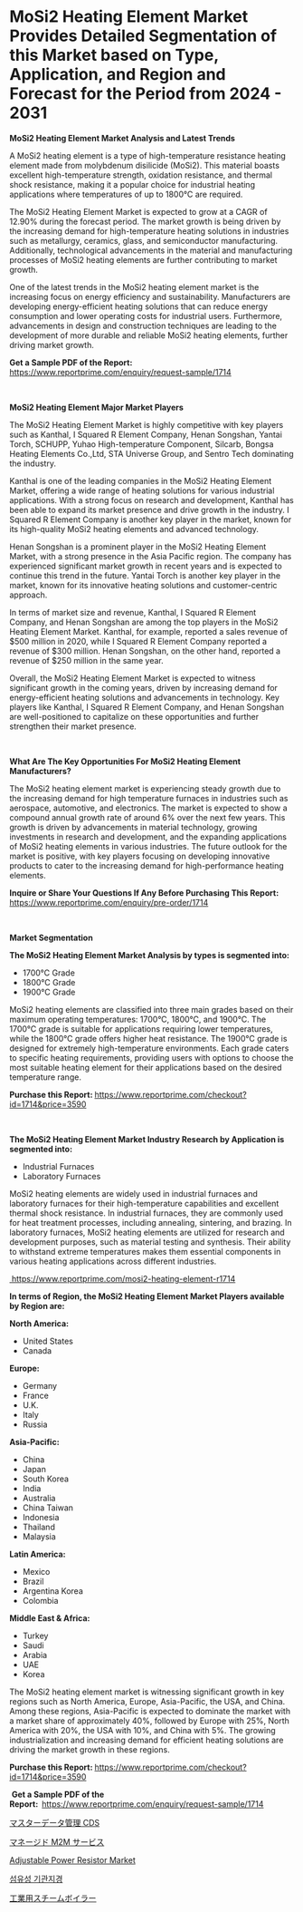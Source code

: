 <p><h1>MoSi2 Heating Element Market Provides Detailed Segmentation of this Market based on Type, Application, and Region and Forecast for the Period from 2024 - 2031</h1></p><p><strong>MoSi2 Heating Element Market Analysis and Latest Trends</strong></p>
<p><p>A MoSi2 heating element is a type of high-temperature resistance heating element made from molybdenum disilicide (MoSi2). This material boasts excellent high-temperature strength, oxidation resistance, and thermal shock resistance, making it a popular choice for industrial heating applications where temperatures of up to 1800°C are required.</p><p>The MoSi2 Heating Element Market is expected to grow at a CAGR of 12.90% during the forecast period. The market growth is being driven by the increasing demand for high-temperature heating solutions in industries such as metallurgy, ceramics, glass, and semiconductor manufacturing. Additionally, technological advancements in the material and manufacturing processes of MoSi2 heating elements are further contributing to market growth.</p><p>One of the latest trends in the MoSi2 heating element market is the increasing focus on energy efficiency and sustainability. Manufacturers are developing energy-efficient heating solutions that can reduce energy consumption and lower operating costs for industrial users. Furthermore, advancements in design and construction techniques are leading to the development of more durable and reliable MoSi2 heating elements, further driving market growth.</p></p>
<p><strong>Get a Sample PDF of the Report:&nbsp;</strong> <a href="https://www.reportprime.com/enquiry/request-sample/1714">https://www.reportprime.com/enquiry/request-sample/1714</a></p>
<p>&nbsp;</p>
<p><strong>MoSi2 Heating Element Major Market Players</strong></p>
<p><p>The MoSi2 Heating Element Market is highly competitive with key players such as Kanthal, I Squared R Element Company, Henan Songshan, Yantai Torch, SCHUPP, Yuhao High-temperature Component, Silcarb, Bongsa Heating Elements Co.,Ltd, STA Universe Group, and Sentro Tech dominating the industry. </p><p>Kanthal is one of the leading companies in the MoSi2 Heating Element Market, offering a wide range of heating solutions for various industrial applications. With a strong focus on research and development, Kanthal has been able to expand its market presence and drive growth in the industry. I Squared R Element Company is another key player in the market, known for its high-quality MoSi2 heating elements and advanced technology.</p><p>Henan Songshan is a prominent player in the MoSi2 Heating Element Market, with a strong presence in the Asia Pacific region. The company has experienced significant market growth in recent years and is expected to continue this trend in the future. Yantai Torch is another key player in the market, known for its innovative heating solutions and customer-centric approach.</p><p>In terms of market size and revenue, Kanthal, I Squared R Element Company, and Henan Songshan are among the top players in the MoSi2 Heating Element Market. Kanthal, for example, reported a sales revenue of $500 million in 2020, while I Squared R Element Company reported a revenue of $300 million. Henan Songshan, on the other hand, reported a revenue of $250 million in the same year.</p><p>Overall, the MoSi2 Heating Element Market is expected to witness significant growth in the coming years, driven by increasing demand for energy-efficient heating solutions and advancements in technology. Key players like Kanthal, I Squared R Element Company, and Henan Songshan are well-positioned to capitalize on these opportunities and further strengthen their market presence.</p></p>
<p>&nbsp;</p>
<p><strong>What Are The Key Opportunities For MoSi2 Heating Element Manufacturers?</strong></p>
<p><p>The MoSi2 heating element market is experiencing steady growth due to the increasing demand for high temperature furnaces in industries such as aerospace, automotive, and electronics. The market is expected to show a compound annual growth rate of around 6% over the next few years. This growth is driven by advancements in material technology, growing investments in research and development, and the expanding applications of MoSi2 heating elements in various industries. The future outlook for the market is positive, with key players focusing on developing innovative products to cater to the increasing demand for high-performance heating elements.</p></p>
<p><strong>Inquire or Share Your Questions If Any Before Purchasing This Report:</strong> <a href="https://www.reportprime.com/enquiry/pre-order/1714">https://www.reportprime.com/enquiry/pre-order/1714</a></p>
<p>&nbsp;</p>
<p><strong>Market Segmentation</strong></p>
<p><strong>The MoSi2 Heating Element Market Analysis by types is segmented into:</strong></p>
<p><ul><li>1700°C Grade</li><li>1800°C Grade</li><li>1900°C Grade</li></ul></p>
<p><p>MoSi2 heating elements are classified into three main grades based on their maximum operating temperatures: 1700°C, 1800°C, and 1900°C. The 1700°C grade is suitable for applications requiring lower temperatures, while the 1800°C grade offers higher heat resistance. The 1900°C grade is designed for extremely high-temperature environments. Each grade caters to specific heating requirements, providing users with options to choose the most suitable heating element for their applications based on the desired temperature range.</p></p>
<p><strong>Purchase this Report:&nbsp;</strong><a href="https://www.reportprime.com/checkout?id=1714&price=3590">https://www.reportprime.com/checkout?id=1714&price=3590</a></p>
<p>&nbsp;</p>
<p><strong>The MoSi2 Heating Element Market Industry Research by Application is segmented into:</strong></p>
<p><ul><li>Industrial Furnaces</li><li>Laboratory Furnaces</li></ul></p>
<p><p>MoSi2 heating elements are widely used in industrial furnaces and laboratory furnaces for their high-temperature capabilities and excellent thermal shock resistance. In industrial furnaces, they are commonly used for heat treatment processes, including annealing, sintering, and brazing. In laboratory furnaces, MoSi2 heating elements are utilized for research and development purposes, such as material testing and synthesis. Their ability to withstand extreme temperatures makes them essential components in various heating applications across different industries.</p></p>
<p><a href="https://www.reportprime.com/mosi2-heating-element-r1714">&nbsp;https://www.reportprime.com/mosi2-heating-element-r1714</a></p>
<p><strong>In terms of Region, the MoSi2 Heating Element Market Players available by Region are:</strong></p>
<p>
    <p> <strong> North America: </strong>
        <ul>
            <li>United States</li>
            <li>Canada</li>
        </ul>
        </p> 
    <p> <strong> Europe: </strong>
        <ul>
            <li>Germany</li>
            <li>France</li>
            <li>U.K.</li>
            <li>Italy</li>
            <li>Russia</li>
        </ul>
        </p> 
    <p> <strong> Asia-Pacific: </strong>
        <ul>
            <li>China</li>
            <li>Japan</li>
            <li>South Korea</li>
            <li>India</li>
            <li>Australia</li>
            <li>China Taiwan</li>
            <li>Indonesia</li>
            <li>Thailand</li>
            <li>Malaysia</li>
        </ul>
        </p> 
    <p> <strong> Latin America: </strong>
        <ul>
            <li>Mexico</li>
            <li>Brazil</li>
            <li>Argentina Korea</li>
            <li>Colombia</li>
        </ul>
        </p> 
    <p> <strong> Middle East & Africa: </strong>
        <ul>
            <li>Turkey</li>
            <li>Saudi</li>
            <li>Arabia</li>
            <li>UAE</li>
            <li>Korea</li>
        </ul>
    </p>
    </p>
<p><p>The MoSi2 heating element market is witnessing significant growth in key regions such as North America, Europe, Asia-Pacific, the USA, and China. Among these regions, Asia-Pacific is expected to dominate the market with a market share of approximately 40%, followed by Europe with 25%, North America with 20%, the USA with 10%, and China with 5%. The growing industrialization and increasing demand for efficient heating solutions are driving the market growth in these regions.</p></p>
<p><strong>Purchase this Report: </strong><a href="https://www.reportprime.com/checkout?id=1714&price=3590">https://www.reportprime.com/checkout?id=1714&price=3590</a></p>
<p>&nbsp;<strong>Get a Sample PDF of the Report:&nbsp;&nbsp;</strong><a href="https://www.reportprime.com/enquiry/request-sample/1714">https://www.reportprime.com/enquiry/request-sample/1714</a></p>
<p><strong></strong></p>
<p><p><a href="https://github.com/Alenaieme/Market-Research-Report-List-1/blob/main/395240271483.md">マスターデータ管理 CDS</a></p><p><a href="https://github.com/klon646/Market-Research-Report-List-1/blob/main/247535871482.md">マネージド M2M サービス</a></p><p><a href="https://github.com/angeliabkratze/Market-Research-Report-List-1/blob/main/adjustable-power-resistor-market.md">Adjustable Power Resistor Market</a></p><p><a href="https://medium.com/@codinchelcea2022/%EC%84%AC%EB%AA%A8%EA%B7%BC-%EB%B8%8C%EB%A1%A0%EC%BD%94%EC%8A%A4%EC%BD%94%ED%94%BC-%EC%8B%9C%EC%9E%A5-%EB%B6%84%EC%84%9D-cagr-%EC%8B%9C%EC%9E%A5-%EC%84%B8%EB%B6%84%ED%99%94-%EB%B0%8F-%EA%B8%80%EB%A1%9C%EB%B2%8C-%EC%82%B0%EC%97%85-%EA%B0%9C%EC%9A%94-62a148ca9a9a">섬유성 기관지경</a></p><p><a href="https://medium.com/@julian6skinner/%E7%94%A3%E6%A5%AD%E7%94%A8%E8%92%B8%E6%B0%97%E3%83%9C%E3%82%A4%E3%83%A9%E3%83%BC%E5%B8%82%E5%A0%B4%E3%81%AE%E8%A6%8F%E6%A8%A1%E3%81%A8%E5%B8%82%E5%A0%B4%E5%8B%95%E5%90%91-%E5%AE%8C%E5%85%A8%E3%81%AA%E6%A5%AD%E7%95%8C%E6%A6%82%E8%A6%81-2024%E5%B9%B4%E3%81%8B%E3%82%892031%E5%B9%B4%E3%81%BE%E3%81%A7-8167636c1584">工業用スチームボイラー</a></p></p>